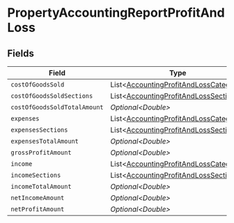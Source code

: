 # PropertyAccountingReportProfitAndLoss


## Fields

| Field                                                                                            | Type                                                                                             | Required                                                                                         | Description                                                                                      |
| ------------------------------------------------------------------------------------------------ | ------------------------------------------------------------------------------------------------ | ------------------------------------------------------------------------------------------------ | ------------------------------------------------------------------------------------------------ |
| `costOfGoodsSold`                                                                                | List\<[AccountingProfitAndLossCategory](../../models/shared/AccountingProfitAndLossCategory.md)> | :heavy_minus_sign:                                                                               | @deprecated                                                                                      |
| `costOfGoodsSoldSections`                                                                        | List\<[AccountingProfitAndLossSection](../../models/shared/AccountingProfitAndLossSection.md)>   | :heavy_minus_sign:                                                                               | N/A                                                                                              |
| `costOfGoodsSoldTotalAmount`                                                                     | *Optional\<Double>*                                                                              | :heavy_minus_sign:                                                                               | N/A                                                                                              |
| `expenses`                                                                                       | List\<[AccountingProfitAndLossCategory](../../models/shared/AccountingProfitAndLossCategory.md)> | :heavy_minus_sign:                                                                               | @deprecated                                                                                      |
| `expensesSections`                                                                               | List\<[AccountingProfitAndLossSection](../../models/shared/AccountingProfitAndLossSection.md)>   | :heavy_minus_sign:                                                                               | N/A                                                                                              |
| `expensesTotalAmount`                                                                            | *Optional\<Double>*                                                                              | :heavy_minus_sign:                                                                               | N/A                                                                                              |
| `grossProfitAmount`                                                                              | *Optional\<Double>*                                                                              | :heavy_minus_sign:                                                                               | N/A                                                                                              |
| `income`                                                                                         | List\<[AccountingProfitAndLossCategory](../../models/shared/AccountingProfitAndLossCategory.md)> | :heavy_minus_sign:                                                                               | @deprecated                                                                                      |
| `incomeSections`                                                                                 | List\<[AccountingProfitAndLossSection](../../models/shared/AccountingProfitAndLossSection.md)>   | :heavy_minus_sign:                                                                               | N/A                                                                                              |
| `incomeTotalAmount`                                                                              | *Optional\<Double>*                                                                              | :heavy_minus_sign:                                                                               | N/A                                                                                              |
| `netIncomeAmount`                                                                                | *Optional\<Double>*                                                                              | :heavy_minus_sign:                                                                               | N/A                                                                                              |
| `netProfitAmount`                                                                                | *Optional\<Double>*                                                                              | :heavy_minus_sign:                                                                               | N/A                                                                                              |